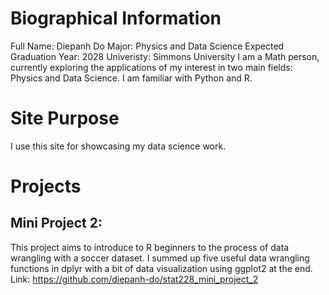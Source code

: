 # Biographical Information
Full Name: Diepanh Do
Major: Physics and Data Science
Expected Graduation Year: 2028
Univeristy: Simmons University
I am a Math person, currently exploring the applications of my interest in two main fields: Physics and Data Science.
I am familiar with Python and R.

# Site Purpose
I use this site for showcasing my data science work.

# Projects
## Mini Project 2:
This project aims to introduce to R beginners to the process of data wrangling with a soccer dataset. I summed up five useful data wrangling functions in dplyr with a bit of data visualization using ggplot2 at the end.
Link: https://github.com/diepanh-do/stat228_mini_project_2
